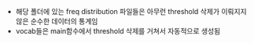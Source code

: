 * 해당 폴더에 있는 freq distribution 파일들은 아무런 threshold 삭제가 이뤄지지 않은 순수한 데이터의 통계임
* vocab들은 main함수에서 threshold 삭제를 거쳐서 자동적으로 생성됨


